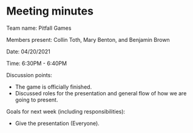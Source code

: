 # Meeting minutes

Team name: Pitfall Games

Members present: Collin Toth, Mary Benton, and Benjamin Brown

Date: 04/20/2021

Time: 6:30PM - 6:40PM

Discussion points:

* The game is officially finished. 
* Discussed roles for the presentation and general flow of how we are going to present. 

Goals for next week (including responsibilities):

* Give the presentation (Everyone).
